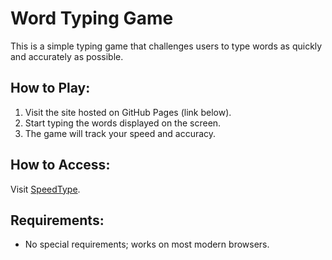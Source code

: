 # Word Typing Game

This is a simple typing game that challenges users to type words as quickly and accurately as possible.

## How to Play:
1. Visit the site hosted on GitHub Pages (link below).
2. Start typing the words displayed on the screen.
3. The game will track your speed and accuracy.

## How to Access:
Visit [SpeedType](https://moadvi.github.io/WordTyping/).

## Requirements:
- No special requirements; works on most modern browsers.

